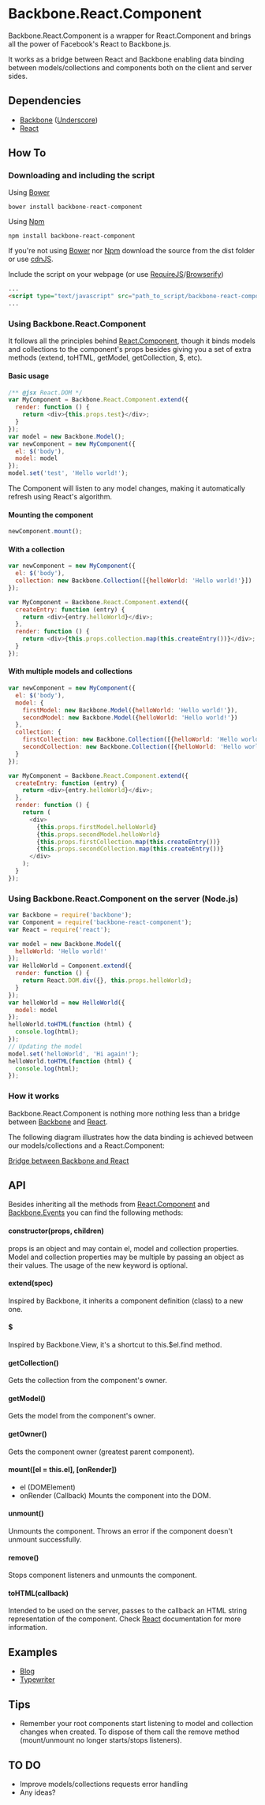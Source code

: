 # Backbone.React.Component

Backbone.React.Component is a wrapper for React.Component and brings all the power of Facebook's React to Backbone.js.

It works as a bridge between React and Backbone enabling data binding between models/collections and components both on the client and server sides.

## Dependencies
* [Backbone](http://backbonejs.org/) ([Underscore](http://underscorejs.org/))
* [React](http://facebook.github.io/react/)

## How To
### Downloading and including the script
Using [Bower](http://bower.io/)
```shell
bower install backbone-react-component
```

Using [Npm](https://npmjs.org/)
```shell
npm install backbone-react-component
```
If you're not using [Bower](http://bower.io/) nor [Npm](https://npmjs.org/) download the source from the dist folder or use [cdnJS](http://cdnjs.com/).

Include the script on your webpage (or use [RequireJS](http://requirejs.org/)/[Browserify](http://browserify.org/))
```html
...
<script type="text/javascript" src="path_to_script/backbone-react-component-min.js"></script>
...
```

### Using Backbone.React.Component
It follows all the principles behind [React.Component](http://facebook.github.io/react/docs/component-api.html), though it binds models and collections to the component's props besides giving you a set of extra methods (extend, toHTML, getModel, getCollection, $, etc).

#### Basic usage
```js
/** @jsx React.DOM */
var MyComponent = Backbone.React.Component.extend({
  render: function () {
    return <div>{this.props.test}</div>;
  }
});
var model = new Backbone.Model();
var newComponent = new MyComponent({
  el: $('body'),
  model: model
});
model.set('test', 'Hello world!');
```
The Component will listen to any model changes, making it automatically refresh using React's algorithm.

#### Mounting the component
```js
newComponent.mount();
```

#### With a collection
```js
var newComponent = new MyComponent({
  el: $('body'),
  collection: new Backbone.Collection([{helloWorld: 'Hello world!'}])
});
```
```js
var MyComponent = Backbone.React.Component.extend({
  createEntry: function (entry) {
    return <div>{entry.helloWorld}</div>;
  },
  render: function () {
    return <div>{this.props.collection.map(this.createEntry())}</div>;
  }
});
```

#### With multiple models and collections
```js
var newComponent = new MyComponent({
  el: $('body'),
  model: {
    firstModel: new Backbone.Model({helloWorld: 'Hello world!'}),
    secondModel: new Backbone.Model({helloWorld: 'Hello world!'})
  },
  collection: {
    firstCollection: new Backbone.Collection([{helloWorld: 'Hello world!'}]),
    secondCollection: new Backbone.Collection([{helloWorld: 'Hello world!'}])
  }
});
```
```js
var MyComponent = Backbone.React.Component.extend({
  createEntry: function (entry) {
    return <div>{entry.helloWorld}</div>;
  },
  render: function () {
    return (
      <div>
        {this.props.firstModel.helloWorld}
        {this.props.secondModel.helloWorld}
        {this.props.firstCollection.map(this.createEntry())}
        {this.props.secondCollection.map(this.createEntry())}
      </div>
    );
  }
});
```

### Using Backbone.React.Component on the server (Node.js)
```js
var Backbone = require('backbone');
var Component = require('backbone-react-component');
var React = require('react');

var model = new Backbone.Model({
  helloWorld: 'Hello world!'
});
var HelloWorld = Component.extend({
  render: function () {
    return React.DOM.div({}, this.props.helloWorld);
  }
});
var helloWorld = new HelloWorld({
  model: model
});
helloWorld.toHTML(function (html) {
  console.log(html);
});
// Updating the model
model.set('helloWorld', 'Hi again!');
helloWorld.toHTML(function (html) {
  console.log(html);
});
```

### How it works
Backbone.React.Component is nothing more nothing less than a bridge between [Backbone](http://backbonejs.org/) and [React](http://facebook.github.io/react/).

The following diagram illustrates how the data binding is achieved between our models/collections and a React.Component:

[Bridge between Backbone and React](http://yuml.me/88e7b7fd)

## API
Besides inheriting all the methods from [React.Component](http://facebook.github.io/react/docs/component-api.html) and [Backbone.Events](http://backbonejs.org/#Events) you can find the following methods:

#### constructor(props, children)
props is an object and may contain el, model and collection properties. Model and collection properties may be multiple by passing an object as their values. The usage of the new keyword is optional.

#### extend(spec)
Inspired by Backbone, it inherits a component definition (class) to a new one.

#### $
Inspired by Backbone.View, it's a shortcut to this.$el.find method.

#### getCollection()
Gets the collection from the component's owner.

#### getModel()
Gets the model from the component's owner.

#### getOwner()
Gets the component owner (greatest parent component).

#### mount([el = this.el], [onRender])
* el (DOMElement)
* onRender (Callback)
Mounts the component into the DOM.

#### unmount()
Unmounts the component. Throws an error if the component doesn't unmount successfully.

#### remove()
Stops component listeners and unmounts the component.

#### toHTML(callback)
Intended to be used on the server, passes to the callback an HTML string representation of the component. Check [React](http://facebook.github.io/react/) documentation for more information.

## Examples
* [Blog](https://github.com/magalhas/backbone-react-component/tree/master/examples/blog)
* [Typewriter](https://rawgithub.com/magalhas/backbone-react-component/master/examples/typewriter/index.html)

## Tips
* Remember your root components start listening to model and collection changes when created. To dispose of them call the remove method (mount/unmount no longer starts/stops listeners).

## TO DO
* Improve models/collections requests error handling
* Any ideas?